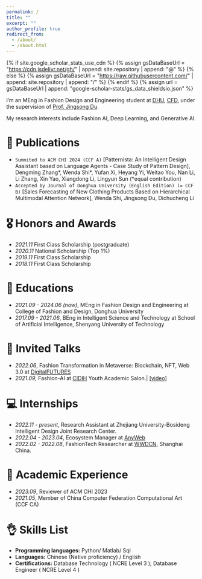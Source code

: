 ```yaml
---
permalink: /
title: ""
excerpt: ""
author_profile: true
redirect_from: 
  - /about/
  - /about.html
---
```


{% if site.google_scholar_stats_use_cdn %}
{% assign gsDataBaseUrl = "https://cdn.jsdelivr.net/gh/" | append: site.repository | append: "@" %}
{% else %}
{% assign gsDataBaseUrl = "https://raw.githubusercontent.com/" | append: site.repository | append: "/" %}
{% endif %}
{% assign url = gsDataBaseUrl | append: "google-scholar-stats/gs_data_shieldsio.json" %}

<span class='anchor' id='about-me'></span>

I’m an MEng in Fashion Design and Engineering student at [DHU](https://english.dhu.edu.cn/), [CFD](https://english.dhu.edu.cn/FashionandDesign/list.htm), under the supervision of [Prof. Jingsong Du](https://fzys.dhu.edu.cn/2016/1226/c9846a173524/page.htm).

My research interests include Fashion AI, Deep Learning, and Generative AI. 

# 📝 Publications 

- `Summited to ACM CHI 2024 (CCF A)` [Patternista: An Intelligent Design Assistant based on Language Agents - Case Study of Pattern Design], Dengming Zhang*, Wenda Shi*, Yufan Xi, Heyang Yi, Weitao You, Nan Li, Li Zhang, Xin Yao, Xiangdong Li, Lingyun Sun (*equal contribution)
- `Accepted by Journal of Donghua University (English Edition) (= CCF B)` [Sales Forecasting of New Clothing Products Based on Hierarchical Multimodal Attention Network], Wenda Shi, Jingsong Du, Dichucheng Li

# 🎖 Honors and Awards
- *2021.11* First Class Scholarship (postgraduate)
- *2020.11* National Scholarship (Top 1%)
- *2019.11* First Class Scholarship
- *2018.11* First Class Scholarship 

# 📖 Educations
- *2021.09 - 2024.06 (now)*, MEng in Fashion Design and Engineering at College of Fashion and Design, Donghua University
- *2017.09 - 2021.06*, BEng in Intelligent Science and Technology at School of Artificial Intelligence, Shenyang University of Technology

# 💬 Invited Talks
- *2022.06*, Fashion Transformation in Metaverse: Blockchain, NFT, Web 3.0 at [DigitalFUTURES](https://mp.weixin.qq.com/s/33BT_eEYA6yW73cOQr7DuA)
- *2021.09*, Fashion-AI at [CIDIH](https://www.cidih.tsinghua.edu.cn/) Youth Academic Salon.\| [\[video\]](https://www.bilibili.com/video/BV14P4y1Y7Ff/?spm_id_from=333.999.0.0&vd_source=32f6f61e74ca115cbaca6bd6bb144662)

# 💻 Internships
- *2022.11 - present*, Research Assistant at Zhejiang University-Bosideng Intelligent Design Joint Research Center.
- *2022.04 - 2023.04*, Ecosystem Manager at [AnyWeb](https://anyweb.cc/) 
- *2022.02 - 2022.08*, FashionTech Researcher at [WWDCN](http://wwdgreaterchina.com/), Shanghai China.

# 🎩 Academic Experience
- *2023.09*, Reviewer of ACM CHI 2023
- *2021.05*, Member of China Computer Federation Computational Art (CCF CA)

# 👌 Skills List
- **Programming languages:** Python/ Matlab/ Sql
- **Languages:** Chinese (Native proficiency) / English
- **Certifications:** Database Technology ( NCRE Level 3 ); Database Engineer ( NCRE Level 4 )
